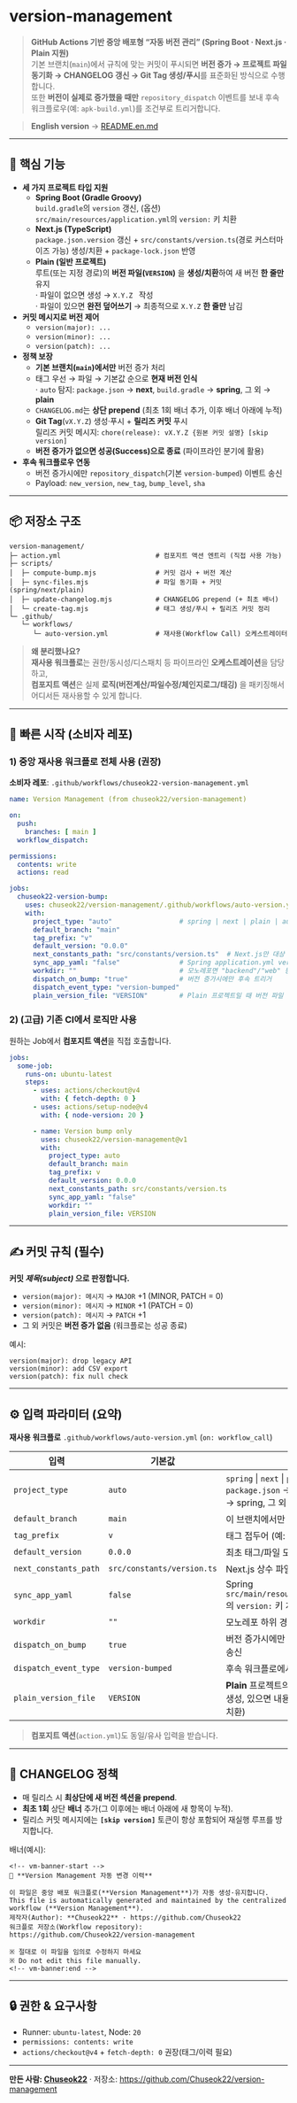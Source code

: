 # version-management

> **GitHub Actions 기반 중앙 배포형 “자동 버전 관리” (Spring Boot · Next.js · Plain 지원)**  
> 기본 브랜치(`main`)에서 규칙에 맞는 커밋이 푸시되면 **버전 증가 → 프로젝트 파일 동기화 → CHANGELOG 갱신 → Git Tag 생성/푸시**를 표준화된 방식으로 수행합니다.  
> 또한 **버전이 실제로 증가했을 때만** `repository_dispatch` 이벤트를 보내 후속 워크플로우(예: `apk-build.yml`)를 조건부로 트리거합니다.

> **English version** → [README.en.md](README.en.md)

---

## 🚀 핵심 기능

- **세 가지 프로젝트 타입 지원**
    - **Spring Boot (Gradle Groovy)**  
      `build.gradle`의 `version` 갱신, (옵션) `src/main/resources/application.yml`의 `version:` 키 치환
    - **Next.js (TypeScript)**  
      `package.json.version` 갱신 + `src/constants/version.ts`(경로 커스터마이즈 가능) 생성/치환 + `package-lock.json` 반영
    - **Plain (일반 프로젝트)**  
      루트(또는 지정 경로)의 **버전 파일(`VERSION`)** 을 **생성/치환**하여 새 버전 **한 줄만** 유지  
      · 파일이 없으면 생성 → `X.Y.Z
` 작성  
      · 파일이 있으면 **완전 덮어쓰기** → 최종적으로 `X.Y.Z` **한 줄만** 남김
- **커밋 메시지로 버전 제어**
    - `version(major): ...`
    - `version(minor): ...`
    - `version(patch): ...`
- **정책 보장**
    - **기본 브랜치(`main`)에서만** 버전 증가 처리
    - 태그 우선 → 파일 → 기본값 순으로 **현재 버전 인식**  
      · `auto` 탐지: `package.json` → **next**, `build.gradle` → **spring**, 그 외 → **plain**
    - `CHANGELOG.md`는 **상단 prepend** (최초 1회 배너 추가, 이후 배너 아래에 누적)
    - **Git Tag**(`vX.Y.Z`) 생성·푸시 + **릴리즈 커밋** 푸시  
      릴리즈 커밋 메시지: `chore(release): vX.Y.Z {원본 커밋 설명} [skip version]`
    - **버전 증가가 없으면 성공(Success)으로 종료** (파이프라인 분기에 활용)
- **후속 워크플로우 연동**
    - 버전 증가시에만 `repository_dispatch`(기본 `version-bumped`) 이벤트 송신
    - Payload: `new_version`, `new_tag`, `bump_level`, `sha`

---

## 📦 저장소 구조

```
version-management/
├─ action.yml                        # 컴포지트 액션 엔트리 (직접 사용 가능)
├─ scripts/
│  ├─ compute-bump.mjs               # 커밋 검사 + 버전 계산
│  ├─ sync-files.mjs                 # 파일 동기화 + 커밋 (spring/next/plain)
│  ├─ update-changelog.mjs           # CHANGELOG prepend (+ 최초 배너)
│  └─ create-tag.mjs                 # 태그 생성/푸시 + 릴리즈 커밋 정리
└─ .github/
   └─ workflows/
      └─ auto-version.yml            # 재사용(Workflow Call) 오케스트레이터
```
> **왜 분리했나요?**  
> **재사용 워크플로**는 권한/동시성/디스패치 등 파이프라인 **오케스트레이션**을 담당하고,  
> **컴포지트 액션**은 실제 **로직(버전계산/파일수정/체인지로그/태깅)** 을 패키징해서 어디서든 재사용할 수 있게 합니다.

---

## 🧭 빠른 시작 (소비자 레포)

### 1) 중앙 **재사용 워크플로** 전체 사용 (권장)

**소비자 레포**: `.github/workflows/chuseok22-version-management.yml`

```yaml
name: Version Management (from chuseok22/version-management)

on:
  push:
    branches: [ main ]
  workflow_dispatch:

permissions:
  contents: write
  actions: read

jobs:
  chuseok22-version-bump:
    uses: chuseok22/version-management/.github/workflows/auto-version.yml@v1
    with:
      project_type: "auto"                 # spring | next | plain | auto
      default_branch: "main"
      tag_prefix: "v"
      default_version: "0.0.0"
      next_constants_path: "src/constants/version.ts"  # Next.js만 대상
      sync_app_yaml: "false"               # Spring application.yml version 치환
      workdir: ""                          # 모노레포면 "backend"/"web" 등 하위 경로
      dispatch_on_bump: "true"             # 버전 증가시에만 후속 트리거
      dispatch_event_type: "version-bumped"
      plain_version_file: "VERSION"        # Plain 프로젝트일 때 버전 파일 경로
```

### 2) (고급) 기존 CI에서 **로직만** 사용

원하는 Job에서 **컴포지트 액션**을 직접 호출합니다.

```yaml
jobs:
  some-job:
    runs-on: ubuntu-latest
    steps:
      - uses: actions/checkout@v4
        with: { fetch-depth: 0 }
      - uses: actions/setup-node@v4
        with: { node-version: 20 }

      - name: Version bump only
        uses: chuseok22/version-management@v1
        with:
          project_type: auto
          default_branch: main
          tag_prefix: v
          default_version: 0.0.0
          next_constants_path: src/constants/version.ts
          sync_app_yaml: "false"
          workdir: ""
          plain_version_file: VERSION
```

---

## ✍️ 커밋 규칙 (필수)

**커밋 *제목(subject)* 으로 판정합니다.**

- `version(major): 메시지` → `MAJOR` +1 (MINOR, PATCH = 0)
- `version(minor): 메시지` → `MINOR` +1 (PATCH = 0)
- `version(patch): 메시지` → `PATCH` +1
- 그 외 커밋은 **버전 증가 없음** (워크플로는 성공 종료)

예시:
```
version(major): drop legacy API
version(minor): add CSV export
version(patch): fix null check
```

---

## ⚙️ 입력 파라미터 (요약)

**재사용 워크플로** `.github/workflows/auto-version.yml` (`on: workflow_call`)

| 입력 | 기본값 | 설명 |
|---|---|---|
| `project_type` | `auto` | `spring` \| `next` \| `plain` \| `auto`(자동 탐지: `package.json` → next, `build.gradle` → spring, 그 외 → plain) |
| `default_branch` | `main` | 이 브랜치에서만 버전 증가 처리 |
| `tag_prefix` | `v` | 태그 접두어 (예: `v1.2.3`) |
| `default_version` | `0.0.0` | 최초 태그/파일 모두 없을 때 시드 버전 |
| `next_constants_path` | `src/constants/version.ts` | Next.js 상수 파일 경로 |
| `sync_app_yaml` | `false` | Spring `src/main/resources/application.yml`의 `version:` 키 치환(존재 시) |
| `workdir` | `""` | 모노레포 하위 경로 (예: `backend`, `web`) |
| `dispatch_on_bump` | `true` | 버전 증가시에만 `repository_dispatch` 송신 |
| `dispatch_event_type` | `version-bumped` | 후속 워크플로에서 수신할 이벤트 타입 |
| `plain_version_file` | `VERSION` | **Plain** 프로젝트의 버전 파일 경로(없으면 생성, 있으면 내용 전체를 새 버전 한 줄로 치환) |

> **컴포지트 액션**(`action.yml`)도 동일/유사 입력을 받습니다.

---

## 🧩 CHANGELOG 정책

- 매 릴리스 시 **최상단에 새 버전 섹션을 prepend**.
- **최초 1회** 상단 **배너** 추가(그 이후에는 배너 아래에 새 항목이 누적).
- 릴리스 커밋 메시지에는 **`[skip version]`** 토큰이 항상 포함되어 재실행 루프를 방지합니다.

배너(예시):
```
<!-- vm-banner-start -->
🔧 **Version Management 자동 변경 이력**

이 파일은 중앙 배포 워크플로(**Version Management**)가 자동 생성·유지합니다.
This file is automatically generated and maintained by the centralized workflow (**Version Management**).
제작자(Author): **Chuseok22** · https://github.com/Chuseok22
워크플로 저장소(Workflow repository): https://github.com/Chuseok22/version-management

※ 절대로 이 파일을 임의로 수정하지 마세요
※ Do not edit this file manually.
<!-- vm-banner:end -->
```

---

## 🔒 권한 & 요구사항

- Runner: `ubuntu-latest`, Node: `20`
- `permissions: contents: write`
- `actions/checkout@v4` + `fetch-depth: 0` 권장(태그/이력 필요)

---

**만든 사람: [Chuseok22](https://github.com/Chuseok22)** · 저장소: https://github.com/Chuseok22/version-management
